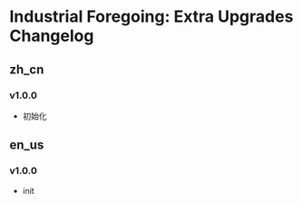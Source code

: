 # Industrial Foregoing: Extra Upgrades Changelog

## zh_cn
### v1.0.0
- 初始化

## en_us
### v1.0.0
- init